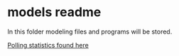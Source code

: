 # models readme

In this folder modeling files and programs will be stored.


[Polling statistics found here](https://www.math.arizona.edu/~jwatkins/505d/Lesson_12.pdf)

